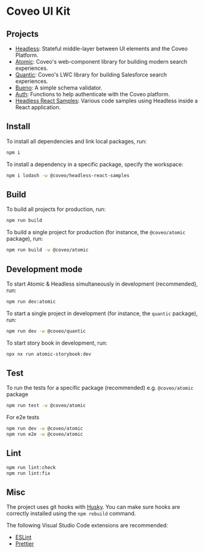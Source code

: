 # Coveo UI Kit

## Projects

- [Headless](packages/headless): Stateful middle-layer between UI elements and the Coveo Platform.
- [Atomic](packages/atomic): Coveo's web-component library for building modern search experiences.
- [Quantic](packages/quantic): Coveo's LWC library for building Salesforce search experiences.
- [Bueno](packages/bueno): A simple schema validator.
- [Auth](packages/auth): Functions to help authenticate with the Coveo platform.
- [Headless React Samples](packages/samples/headless-react): Various code samples using Headless inside a React application.

## Install

To install all dependencies and link local packages, run:

```sh
npm i
```

To install a dependency in a specific package, specify the workspace:

```sh
npm i lodash -w @coveo/headless-react-samples
```

## Build

To build all projects for production, run:

```sh
npm run build
```

To build a single project for production (for instance, the `@coveo/atomic` package), run:

```sh
npm run build -w @coveo/atomic
```

## Development mode

To start Atomic & Headless simultaneously in development (recommended), run:

```sh
npm run dev:atomic
```

To start a single project in development (for instance, the `quantic` package), run:

```sh
npm run dev -w @coveo/quantic
```

To start story book in development, run:
```sh
npx nx run atomic-storybook:dev
```

## Test

To run the tests for a specific package (recommended) e.g. `@coveo/atomic` package
```sh
npm run test -w @coveo/atomic
```

For e2e tests
```sh
npm run dev -w @coveo/atomic
npm run e2e -w @coveo/atomic
```

## Lint

```sh
npm run lint:check
npm run lint:fix
```

## Misc

The project uses git hooks with [Husky](https://www.npmjs.com/package/husky). You can make sure hooks are correctly installed using the `npm rebuild` command.

The following Visual Studio Code extensions are recommended:

- [ESLint](https://marketplace.visualstudio.com/items?itemName=dbaeumer.vscode-eslint)
- [Prettier](https://marketplace.visualstudio.com/items?itemName=esbenp.prettier-vscode)
